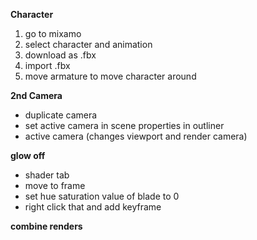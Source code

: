 **Character**
1. go to mixamo
2. select character and animation
3. download as .fbx
4. import .fbx
5. move armature to move character around

**2nd Camera**
- duplicate camera
- set active camera in scene properties in outliner
- active camera (changes viewport and render camera)

**glow off**
- shader tab
- move to frame
- set hue saturation value of blade to 0 
- right click that and add keyframe

**combine renders**

